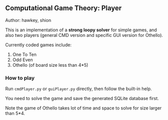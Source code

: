 ## Computational Game Theory: Player

Author: hawkey, shion

This is an implementation of a **strong loopy solver** for simple games, and also two players (general CMD version and specific GUI version for Othello).

Currently coded games include:

1. One To Ten
2. Odd Even
3. Othello (of board size less than 4*5)

### How to play

Run `cmdPlayer.py` or `guiPlayer.py` directly, then follow the built-in help.

You need to solve the game and save the generated SQLite database first.

Note the game of Othello takes lot of time and space to solve for size larger than 5*4.





